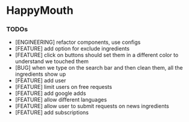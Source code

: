 # HappyMouth

### TODOs
- [ENGINEERING] refactor components, use configs
- [FEATURE] add option for exclude ingredients
- [FEATURE] click on buttons should set them in a different color to understand we touched them
- [BUG] when we type on the search bar and then clean them, all the ingredients show up
- [FEATURE] add user
- [FEATURE] limit users on free requests
- [FEATURE] add google adds
- [FEATURE] allow different languages
- [FEATURE] allow user to submit requests on news ingredients
- [FEATURE] add subscriptions
